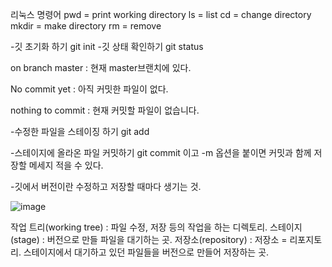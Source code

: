 리눅스 명령어
pwd = print working directory
ls = list
cd = change directory
mkdir = make directory
rm = remove

-깃 초기화 하기
git init
-깃 상태 확인하기
git status

on branch master : 현재 master브랜치에 있다.

No commit yet : 아직 커밋한 파일이 없다.

nothing to commit : 현재 커밋할 파일이 없습니다.

-수정한 파일을 스테이징 하기
git add

-스테이지에 올라온 파일 커밋하기
git commit 이고 -m 옵션을 붙이면 커밋과 함께 저장할 메세지 적을 수 있다.

-깃에서 버전이란 수정하고 저장할 때마다 생기는 것.

![image](https://user-images.githubusercontent.com/108383234/188787198-908e8abb-10c5-4af3-821c-e45a9402917a.png)

작업 트리(working tree) : 파일 수정, 저장 등의 작업을 하는 디렉토리.
스테이지(stage) : 버전으로 만들 파일을 대기하는 곳.
저장소(repository) : 저장소 = 리포지토리. 
                         스테이지에서 대기하고 있던 파일들을 버전으로 만들어 저장하는 곳.




